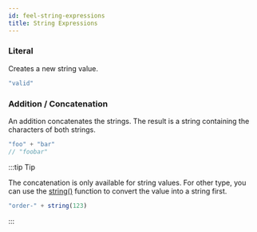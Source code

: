 ```yaml
---
id: feel-string-expressions 
title: String Expressions
---
```


### Literal

Creates a new string value.

```js
"valid"
```

### Addition / Concatenation

An addition concatenates the strings. The result is a string containing the characters of both strings.

```js
"foo" + "bar"
// "foobar"
```

:::tip Tip 

The concatenation is only available for string values. For other type, you can use
the [string()](/docs/reference/feel/builtin-functions/feel-built-in-functions-conversion#string) function to convert
the value into a string first.

```js
"order-" + string(123)
```

:::